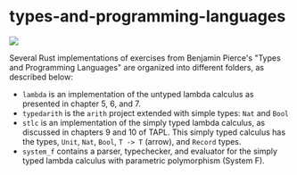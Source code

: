 # types-and-programming-languages

![](https://github.com/lazear/types-and-programming-languages/workflows/rust.yml/badge.svg)

Several Rust implementations of exercises from Benjamin Pierce's "Types and Programming Languages" are organized into different folders, as described below:

- `lambda` is an implementation of the untyped lambda calculus as presented in chapter 5, 6, and 7.
- `typedarith` is the `arith` project extended with simple types: `Nat` and `Bool`
- `stlc` is an implementation of the simply typed lambda calculus, as discussed in chapters 9 and 10 of TAPL. This simply typed calculus has the types, `Unit`, `Nat`, `Bool`, `T -> T` (arrow), and `Record` types.
- `system_f` contains a parser, typechecker, and evaluator for the simply typed lambda calculus with parametric polymorphism (System F). 

